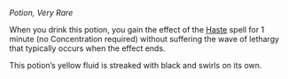 _Potion, Very Rare_

When you drink this potion, you gain the effect of the [Haste](https://www.dndbeyond.com/spells/2619141-haste) spell for 1 minute (no Concentration required) without suffering the wave of lethargy that typically occurs when the effect ends.

This potion’s yellow fluid is streaked with black and swirls on its own.